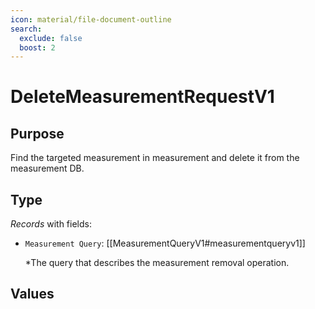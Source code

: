 ```yaml
---
icon: material/file-document-outline
search:
  exclude: false
  boost: 2
---
```


# DeleteMeasurementRequestV1

## Purpose

<!-- --8<-- [start:purpose] -->
Find the targeted measurement in measurement and delete it from the measurement DB.
<!-- --8<-- [end:purpose] -->

## Type

<!-- --8<-- [start:type] -->
<div class="type" markdown>

*Records* with fields:

- `Measurement Query`: [[MeasurementQueryV1#measurementqueryv1]]

  *The query that describes the measurement removal operation.

</div>
<!-- --8<-- [end:type] -->

## Values

